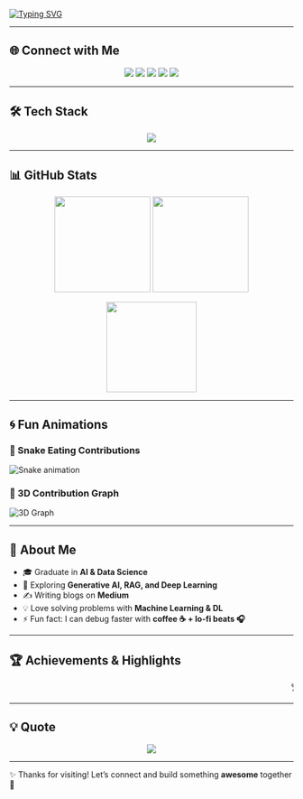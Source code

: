 <!-- Animated Header -->
[![Typing SVG](https://readme-typing-svg.herokuapp.com?font=Fira+Code&size=28&duration=3000&pause=1000&color=FF5733&center=true&vCenter=true&width=900&lines=Hey+👋+I'm+Vignesh+K;AI+%26+Data+Science+Engineer;ML+%7C+DL+%7C+GenAI+Enthusiast;Always+Learning+%F0%9F%93%96;Building+Cool+AI+Stuff+🤖)](https://git.io/typing-svg)

---

## 🌐 Connect with Me
<p align="center">
  <a href="https://github.com/VigneshKrish16"><img src="https://img.shields.io/badge/GitHub-181717?style=for-the-badge&logo=github&logoColor=white"/></a>
  <a href="https://www.linkedin.com/in/vignesh-k-55ab80260"><img src="https://img.shields.io/badge/LinkedIn-0A66C2?style=for-the-badge&logo=linkedin&logoColor=white"/></a>
  <a href="https://stackoverflow.com/users/22795704/vignesh-k"><img src="https://img.shields.io/badge/StackOverflow-F58025?style=for-the-badge&logo=stackoverflow&logoColor=white"/></a>
  <a href="https://tadcxty7lnobglmlz4vilg.on.drv.tw/www.vignesh'sportfolio.com/"><img src="https://img.shields.io/badge/Portfolio-FF007F?style=for-the-badge&logo=vercel&logoColor=white"/></a>
  <a href="https://vigneshkrish16.medium.com/"><img src="https://img.shields.io/badge/Medium-12100E?style=for-the-badge&logo=medium&logoColor=white"/></a>
</p>

---

## 🛠️ Tech Stack
<p align="center">
  <img src="https://skillicons.dev/icons?i=python,tensorflow,pytorch,sklearn,fastapi,docker,git,linux,aws,mongodb,mysql,java&theme=dark" />
</p>

---

## 📊 GitHub Stats
<p align="center">
  <img src="https://github-readme-stats.vercel.app/api?username=VigneshKrish16&show_icons=true&theme=radical&count_private=true&hide_border=true" height="170"/>
  <img src="https://streak-stats.demolab.com?user=VigneshKrish16&theme=radical&hide_border=true" height="170"/>
</p>

<p align="center">
  <img src="https://github-readme-stats.vercel.app/api/top-langs/?username=VigneshKrish16&layout=compact&theme=radical&hide_border=true" height="160"/>
</p>

---

## 🌀 Fun Animations
### 🐍 Snake Eating Contributions
![Snake animation](https://github.com/VigneshKrish16/VigneshKrish16/blob/output/github-contribution-grid-snake.svg)

### 🌌 3D Contribution Graph
![3D Graph](https://github.com/VigneshKrish16/VigneshKrish16/blob/main/profile-3d-contrib/profile-night-rainbow.svg)

---

## 🚀 About Me
- 🎓 Graduate in **AI & Data Science**  
- 🤖 Exploring **Generative AI, RAG, and Deep Learning**  
- ✍️ Writing blogs on **Medium**  
- 💡 Love solving problems with **Machine Learning & DL**  
- ⚡ Fun fact: I can debug faster with **coffee ☕ + lo-fi beats 🎧**

---

## 🏆 Achievements & Highlights
<p align="center">
  <marquee behavior="scroll" direction="left" scrollamount="8">
    🏆 AWS Certified | 📊 ML & DL Specializations | 🧠 Research on RAG & Healthcare AI | ✍️ Medium Blogs on GenAI
  </marquee>
</p>

---

## 💡 Quote
<p align="center">
  <img src="https://quotes-github-readme.vercel.app/api?type=horizontal&theme=radical" />
</p>

---

✨ Thanks for visiting! Let’s connect and build something **awesome** together 🚀  

